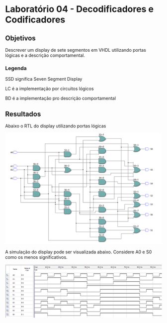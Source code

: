 # Laboratório 04 - Decodificadores e Codificadores

## Objetivos

Descrever um display de sete segmentos em VHDL utilizando portas lógicas e a descrição comportamental.

### Legenda

SSD significa Seven Segment Display

LC é a implementação por circuitos lógicos

BD é a implementação pro descrição comportamental

## Resultados

Abaixo o RTL do display utilizando portas lógicas

![RTL LC](./SSDLC/rtl_viewer.png)

A simulação do display pode ser visualizada abaixo. Considere A0 e S0 como os menos significativos.

![RTL BD](./SSDBD/waves.PNG)